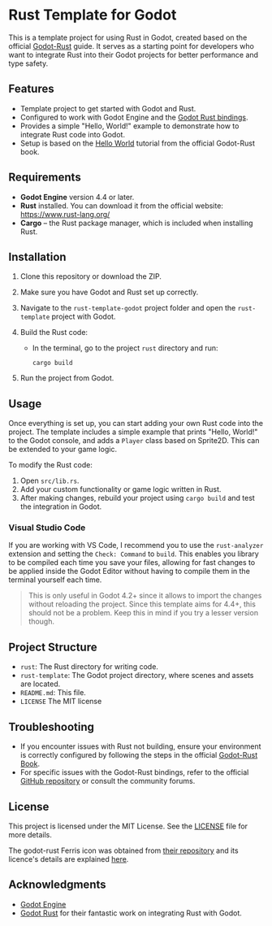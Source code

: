 # Rust Template for Godot

This is a template project for using Rust in Godot, created based on the official [Godot-Rust](https://godot-rust.github.io/book/intro/hello-world.html) guide. It serves as a starting point for developers who want to integrate Rust into their Godot projects for better performance and type safety.

## Features
- Template project to get started with Godot and Rust.
- Configured to work with Godot Engine and the [Godot Rust bindings](https://github.com/godot-rust/gdext).
- Provides a simple "Hello, World!" example to demonstrate how to integrate Rust code into Godot.
- Setup is based on the [Hello World](https://godot-rust.github.io/book/intro/hello-world.html) tutorial from the official Godot-Rust book.

## Requirements
- **Godot Engine** version 4.4 or later.
- **Rust** installed. You can download it from the official website: https://www.rust-lang.org/
- **Cargo** – the Rust package manager, which is included when installing Rust.

## Installation

1. Clone this repository or download the ZIP.

2. Make sure you have Godot and Rust set up correctly.

3. Navigate to the `rust-template-godot` project folder and open the `rust-template` project with Godot.

4. Build the Rust code:
   - In the terminal, go to the project `rust` directory and run:
     ```
     cargo build
     ```

5. Run the project from Godot.

## Usage

Once everything is set up, you can start adding your own Rust code into the project. The template includes a simple example that prints "Hello, World!" to the Godot console, and adds a `Player` class based on Sprite2D. This can be extended to your game logic.

To modify the Rust code:
1. Open `src/lib.rs`.
2. Add your custom functionality or game logic written in Rust.
3. After making changes, rebuild your project using `cargo build` and test the integration in Godot.

### Visual Studio Code

If you are working with VS Code, I recommend you to use the `rust-analyzer` extension and setting the `Check: Command` to `build`. This enables you library to be compiled each time you save your files, allowing for fast changes to be applied inside the Godot Editor without having to compile them in the terminal yourself each time.

> This is only useful in Godot 4.2+ since it allows to import the changes without reloading the project. Since this template aims for 4.4+, this should not be a problem. Keep this in mind if you try a lesser version though.

## Project Structure

- `rust`: The Rust directory for writing code.
- `rust-template`: The Godot project directory, where scenes and assets are located.
- `README.md`: This file.
- `LICENSE` The MIT license

## Troubleshooting

- If you encounter issues with Rust not building, ensure your environment is correctly configured by following the steps in the official [Godot-Rust Book](https://godot-rust.github.io/book/intro/hello-world.html).
- For specific issues with the Godot-Rust bindings, refer to the official [GitHub repository](https://github.com/godot-rust/gdext) or consult the community forums.

## License

This project is licensed under the MIT License. See the [LICENSE](LICENSE) file for more details.

The godot-rust Ferris icon was obtained from [their repository](https://github.com/godot-rust/assets) and its licence's details are explained [here](https://github.com/godot-rust/assets/blob/master/asset-licenses.md).

## Acknowledgments

- [Godot Engine](https://godotengine.org/)
- [Godot Rust](https://github.com/godot-rust/gdext) for their fantastic work on integrating Rust with Godot.
